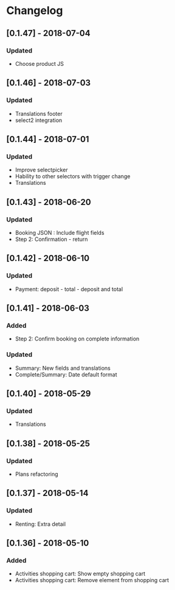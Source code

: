 # Changelog

## [0.1.47] - 2018-07-04
### Updated
- Choose product JS

## [0.1.46] - 2018-07-03
### Updated
- Translations footer
- select2 integration

## [0.1.44] - 2018-07-01
### Updated
- Improve selectpicker
- Hability to other selectors with trigger change
- Translations

## [0.1.43] - 2018-06-20
### Updated
- Booking JSON : Include flight fields
- Step 2: Confirmation - return

## [0.1.42] - 2018-06-10
### Updated
- Payment: deposit - total - deposit and total

## [0.1.41] - 2018-06-03
### Added
- Step 2: Confirm booking on complete information
### Updated
- Summary: New fields and translations
- Complete/Summary: Date default format

## [0.1.40] - 2018-05-29
### Updated
- Translations

## [0.1.38] - 2018-05-25
### Updated
- Plans refactoring

## [0.1.37] - 2018-05-14
### Updated
- Renting: Extra detail

## [0.1.36] - 2018-05-10
### Added
- Activities shopping cart: Show empty shopping cart
- Activities shopping cart: Remove element from shopping cart 


